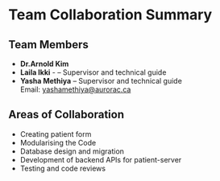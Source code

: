 # Team Collaboration Summary

## Team Members

- **Dr.Arnold Kim**
- **Laila Ikki** - – Supervisor and technical guide 
- **Yasha Methiya** – Supervisor and technical guide  
  Email: yashamethiya@aurorac.ca

## Areas of Collaboration

- Creating patient form 
- Modularising the Code 
- Database design and migration
- Development of backend APIs for patient-server
- Testing and code reviews

